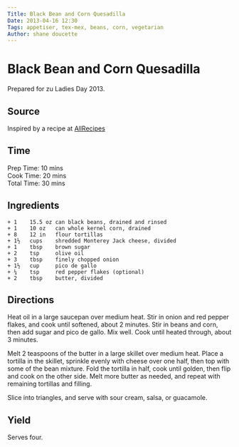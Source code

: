 ```yaml
---
Title: Black Bean and Corn Quesadilla
Date: 2013-04-16 12:30
Tags: appetiser, tex-mex, beans, corn, vegetarian
Author: shane doucette
---
```


# Black Bean and Corn Quesadilla
Prepared for zu Ladies Day 2013.

## Source
Inspired by a recipe at [AllRecipes](http://allrecipes.com/recipe/104850/black-bean-and-corn-quesadillas/)

## Time
Prep Time: 10 mins  
Cook Time: 20 mins  
Total Time: 30 mins  

## Ingredients
~~~~
+ 1    15.5 oz can black beans, drained and rinsed
+ 1    10 oz   can whole kernel corn, drained
+ 8    12 in   flour tortillas
+ 1½   cups    shredded Monterey Jack cheese, divided
+ 1    tbsp    brown sugar
+ 2    tsp     olive oil
+ 3    tbsp    finely chopped onion
+ 1½   cup     pico de gallo
+ ¼    tsp     red pepper flakes (optional)
+ 2    tbsp    butter, divided
~~~~

## Directions
Heat oil in a large saucepan over medium heat. Stir in onion and red pepper flakes, and cook until softened, about 2 minutes. Stir in beans and corn, then add sugar and pico de gallo.  Mix well. Cook until heated through, about 3 minutes.

Melt 2 teaspoons of the butter in a large skillet over medium heat. Place a tortilla in the skillet, sprinkle evenly with cheese over one half, then top with some of the bean mixture. Fold the tortilla in half, cook until golden, then flip and cook on the other side. Melt more butter as needed, and repeat with remaining tortillas and filling.

Slice into triangles, and serve with sour cream, salsa, or guacamole.

## Yield
Serves four.

